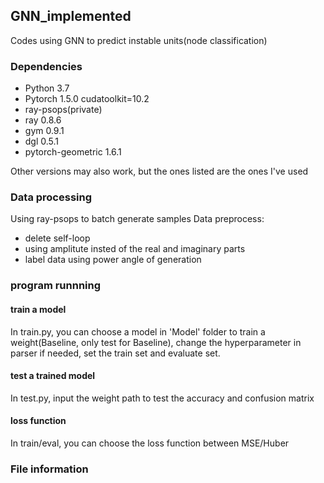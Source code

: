 ## GNN_implemented

Codes using GNN to predict instable units(node classification)

### Dependencies



* Python 3.7
* Pytorch 1.5.0  cudatoolkit=10.2
* ray-psops(private)
* ray 0.8.6
* gym 0.9.1
* dgl 0.5.1
* pytorch-geometric 1.6.1

Other versions may also work, but the ones listed are the ones I've used

### Data processing

Using ray-psops to batch generate samples
Data preprocess:
* delete self-loop
* using amplitute insted of the real and imaginary parts
* label data using power angle of generation

### program runnning
#### train a model
In train.py, you can choose a model in 'Model' folder to train a weight(Baseline, only test for Baseline), 
change the hyperparameter in parser if needed, set the train set and evaluate set.
#### test a trained model
In test.py, input the weight path to test the accuracy and confusion matrix
#### loss function
In train/eval, you can choose the loss function between MSE/Huber



 

### File information

